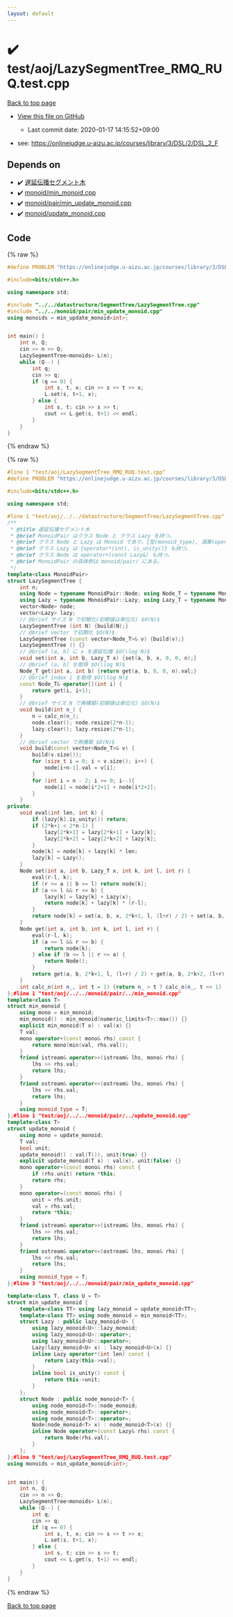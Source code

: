 ```yaml
---
layout: default
---
```


<!-- mathjax config similar to math.stackexchange -->
<script type="text/javascript" async
  src="https://cdnjs.cloudflare.com/ajax/libs/mathjax/2.7.5/MathJax.js?config=TeX-MML-AM_CHTML">
</script>
<script type="text/x-mathjax-config">
  MathJax.Hub.Config({
    TeX: { equationNumbers: { autoNumber: "AMS" }},
    tex2jax: {
      inlineMath: [ ['$','$'] ],
      processEscapes: true
    },
    "HTML-CSS": { matchFontHeight: false },
    displayAlign: "left",
    displayIndent: "2em"
  });
</script>

<script type="text/javascript" src="https://cdnjs.cloudflare.com/ajax/libs/jquery/3.4.1/jquery.min.js"></script>
<script src="https://cdn.jsdelivr.net/npm/jquery-balloon-js@1.1.2/jquery.balloon.min.js" integrity="sha256-ZEYs9VrgAeNuPvs15E39OsyOJaIkXEEt10fzxJ20+2I=" crossorigin="anonymous"></script>
<script type="text/javascript" src="../../../assets/js/copy-button.js"></script>
<link rel="stylesheet" href="../../../assets/css/copy-button.css" />


# :heavy_check_mark: test/aoj/LazySegmentTree_RMQ_RUQ.test.cpp

<a href="../../../index.html">Back to top page</a>

* <a href="{{ site.github.repository_url }}/blob/master/test/aoj/LazySegmentTree_RMQ_RUQ.test.cpp">View this file on GitHub</a>
    - Last commit date: 2020-01-17 14:15:52+09:00


* see: <a href="https://onlinejudge.u-aizu.ac.jp/courses/library/3/DSL/2/DSL_2_F">https://onlinejudge.u-aizu.ac.jp/courses/library/3/DSL/2/DSL_2_F</a>


## Depends on

* :heavy_check_mark: <a href="../../../library/datastructure/SegmentTree/LazySegmentTree.cpp.html">遅延伝播セグメント木</a>
* :heavy_check_mark: <a href="../../../library/monoid/min_monoid.cpp.html">monoid/min_monoid.cpp</a>
* :heavy_check_mark: <a href="../../../library/monoid/pair/min_update_monoid.cpp.html">monoid/pair/min_update_monoid.cpp</a>
* :heavy_check_mark: <a href="../../../library/monoid/update_monoid.cpp.html">monoid/update_monoid.cpp</a>


## Code

<a id="unbundled"></a>
{% raw %}
```cpp
#define PROBLEM "https://onlinejudge.u-aizu.ac.jp/courses/library/3/DSL/2/DSL_2_F"

#include<bits/stdc++.h>

using namespace std;

#include "../../datastructure/SegmentTree/LazySegmentTree.cpp"
#include "../../monoid/pair/min_update_monoid.cpp"
using monoids = min_update_monoid<int>;


int main() {
	int n, Q;
	cin >> n >> Q;
	LazySegmentTree<monoids> L(n);
	while (Q--) {
		int q;
		cin >> q;
		if (q == 0) {
			int s, t, x; cin >> s >> t >> x;
			L.set(s, t+1, x);
		} else {
			int s, t; cin >> s >> t;
			cout << L.get(s, t+1) << endl;
		}
	}
}
```
{% endraw %}

<a id="bundled"></a>
{% raw %}
```cpp
#line 1 "test/aoj/LazySegmentTree_RMQ_RUQ.test.cpp"
#define PROBLEM "https://onlinejudge.u-aizu.ac.jp/courses/library/3/DSL/2/DSL_2_F"

#include<bits/stdc++.h>

using namespace std;

#line 1 "test/aoj/../../datastructure/SegmentTree/LazySegmentTree.cpp"
/**
 * @title 遅延伝播セグメント木
 * @brief MonoidPair はクラス Node と クラス Lazy を持つ。
 * @brief クラス Node と Lazy は Monoid であり、{型(monoid_type), 演算(operator+), 単位元(default constructor), constructor(monoid_type)} の4つを持つ。
 * @brief クラス Lazy は {operator*(int), is_unity()} も持つ。
 * @brief クラス Node は operator+(const Lazy&) も持つ。
 * @brief MonoidPair の具体例は monoid/pair/ にある。
 */
template<class MonoidPair>
struct LazySegmentTree {
	int n;
	using Node = typename MonoidPair::Node; using Node_T = typename MonoidPair::Node::monoid_type;
	using Lazy = typename MonoidPair::Lazy; using Lazy_T = typename MonoidPair::Lazy::monoid_type;
	vector<Node> node;
	vector<Lazy> lazy;
	// @brief サイズ N で初期化(初期値は単位元) $O(N)$
	LazySegmentTree (int N) {build(N);}
	// @brief vector で初期化 $O(N)$
	LazySegmentTree (const vector<Node_T>& v) {build(v);}
	LazySegmentTree () {}
	// @brief (a, b] に x を遅延伝播 $O(\log N)$
	void set(int a, int b, Lazy_T x) {set(a, b, x, 0, 0, n);}
	// @brief (a, b] を取得 $O(\log N)$
	Node_T get(int a, int b) {return get(a, b, 0, 0, n).val;}
	// @brief index i を取得 $O(\log N)$
	const Node_T& operator[](int i) {
		return get(i, i+1);
	}
	// @brief サイズ N で再構築(初期値は単位元) $O(N)$
	void build(int n_) {
		n = calc_n(n_);
		node.clear(); node.resize(2*n-1);
		lazy.clear(); lazy.resize(2*n-1);
	}
	// @brief vector で再構築 $O(N)$
	void build(const vector<Node_T>& v) {
		build(v.size());
		for (size_t i = 0; i < v.size(); i++) {
			node[i+n-1].val = v[i];
		}
		for (int i = n - 2; i >= 0; i--){
			node[i] = node[i*2+1] + node[i*2+2];
		}
	}
private:
	void eval(int len, int k) {
		if (lazy[k].is_unity()) return;
		if (2*k+1 < 2*n-1) {
			lazy[2*k+1] = lazy[2*k+1] + lazy[k];
			lazy[2*k+2] = lazy[2*k+2] + lazy[k];
		}
		node[k] = node[k] + lazy[k] * len;
		lazy[k] = Lazy();
	}
	Node set(int a, int b, Lazy_T x, int k, int l, int r) {
		eval(r-l, k);
		if (r <= a || b <= l) return node[k];
		if (a <= l && r <= b) {
			lazy[k] = lazy[k] + Lazy(x);
			return node[k] + lazy[k] * (r-l);
		}
		return node[k] = set(a, b, x, 2*k+1, l, (l+r) / 2) + set(a, b, x, 2*k+2, (l+r) / 2, r);
	}
	Node get(int a, int b, int k, int l, int r) {
		eval(r-l, k);
		if (a <= l && r <= b) {
			return node[k];
		} else if (b <= l || r <= a) {
			return Node();
		}
		return get(a, b, 2*k+1, l, (l+r) / 2) + get(a, b, 2*k+2, (l+r) / 2, r);
	}
	int calc_n(int n_, int t = 1) {return n_ > t ? calc_n(n_, t << 1) : t;}
};#line 1 "test/aoj/../../monoid/pair/../min_monoid.cpp"
template<class T>
struct min_monoid {
	using mono = min_monoid;
	min_monoid() : min_monoid(numeric_limits<T>::max()) {}
	explicit min_monoid(T x) : val(x) {}
	T val;
	mono operator+(const mono& rhs) const {
		return mono(min(val, rhs.val));
	}
	friend istream& operator>>(istream& lhs, mono& rhs) {
		lhs >> rhs.val;
		return lhs;
	}
	friend ostream& operator<<(ostream& lhs, mono& rhs) {
		lhs << rhs.val;
		return lhs;
	}
	using monoid_type = T;
};#line 1 "test/aoj/../../monoid/pair/../update_monoid.cpp"
template<class T>
struct update_monoid {
	using mono = update_monoid;
	T val;
	bool unit;
	update_monoid() : val(T()), unit(true) {}
	explicit update_monoid(T x) : val(x), unit(false) {}
	mono operator+(const mono& rhs) const {
		if (rhs.unit) return *this;
		return rhs;
	}
	mono operator=(const mono& rhs) {
		unit = rhs.unit;
		val = rhs.val;
		return *this;
	}
	friend istream& operator>>(istream& lhs, mono& rhs) {
		lhs >> rhs.val;
		return lhs;
	}
	friend ostream& operator<<(ostream& lhs, mono& rhs) {
		lhs << rhs.val;
		return lhs;
	}
	using monoid_type = T;
};#line 3 "test/aoj/../../monoid/pair/min_update_monoid.cpp"

template<class T, class U = T>
struct min_update_monoid {
	template<class TT> using lazy_monoid = update_monoid<TT>;
	template<class TT> using node_monoid = min_monoid<TT>;
	struct Lazy : public lazy_monoid<U> {
		using lazy_monoid<U>::lazy_monoid;
		using lazy_monoid<U>::operator+;
		using lazy_monoid<U>::operator=;
		Lazy(lazy_monoid<U> x) : lazy_monoid<U>(x) {}
		inline Lazy operator*(int len) const {
			return Lazy(this->val);
		}
		inline bool is_unity() const {
			return this->unit;
		}
	};
	struct Node : public node_monoid<T> {
		using node_monoid<T>::node_monoid;
		using node_monoid<T>::operator+;
		using node_monoid<T>::operator=;
		Node(node_monoid<T> x) : node_monoid<T>(x) {}
		inline Node operator+(const Lazy& rhs) const {
			return Node(rhs.val);
		}
	};
};#line 9 "test/aoj/LazySegmentTree_RMQ_RUQ.test.cpp"
using monoids = min_update_monoid<int>;


int main() {
	int n, Q;
	cin >> n >> Q;
	LazySegmentTree<monoids> L(n);
	while (Q--) {
		int q;
		cin >> q;
		if (q == 0) {
			int s, t, x; cin >> s >> t >> x;
			L.set(s, t+1, x);
		} else {
			int s, t; cin >> s >> t;
			cout << L.get(s, t+1) << endl;
		}
	}
}
```
{% endraw %}

<a href="../../../index.html">Back to top page</a>

